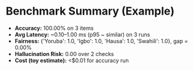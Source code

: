 # Benchmark Summary (Example)

- **Accuracy:** 100.00% on 3 items
- **Avg Latency:** ~0.10–1.00 ms (p95 ~ similar) on 3 runs
- **Fairness:** {'Yoruba': 1.0, 'Igbo': 1.0, 'Hausa': 1.0, 'Swahili': 1.0}, gap = 0.00%
- **Hallucination Risk:** 0.00 over 2 checks
- **Cost (toy estimate):** <$0.01 for accuracy run
